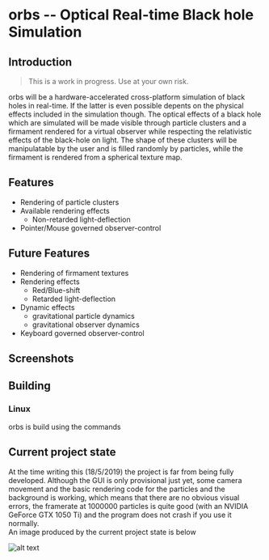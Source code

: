 # orbs -- Optical Real-time Black hole Simulation

## Introduction
> This is a work in progress. Use at your own risk.

orbs will be a hardware-accelerated cross-platform simulation of black holes in
real-time.
If the latter is even possible depents on the physical effects
included in the simulation though.
The optical effects of a black hole which are simulated will be made visible
through particle clusters and a firmament rendered for a virtual observer while
respecting the relativistic effects of the black-hole on light.
The shape of these clusters will be manipulatable by the user and is filled
randomly by particles, while the firmament is rendered from a spherical texture
map.

## Features
* Rendering of particle clusters
* Available rendering effects
    * Non-retarded light-deflection
* Pointer/Mouse governed observer-control

## Future Features
* Rendering of firmament textures
* Rendering effects
    * Red/Blue-shift
    * Retarded light-deflection
* Dynamic effects
    * gravitational particle dynamics
    * gravitational observer dynamics
* Keyboard governed observer-control

## Screenshots

## Building
### Linux
orbs is build using the commands

## Current project state
At the time writing this (18/5/2019) the project is far from being fully developed. Although the GUI is only provisional just yet, some camera movement and the basic rendering code for the particles and the background is working, which means that there are no obvious visual errors, the framerate at 1000000 particles is quite good (with an NVIDIA GeForce GTX 1050 Ti) and the program does not crash if you use it normally.  
An image produced by the current project state is below

![alt text](screenshot.png)
